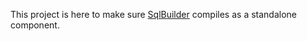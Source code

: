 ﻿This project is here to make sure [SqlBuilder][1] compiles as a standalone component.

[1]: ../DbExtensions/SqlBuilder.cs